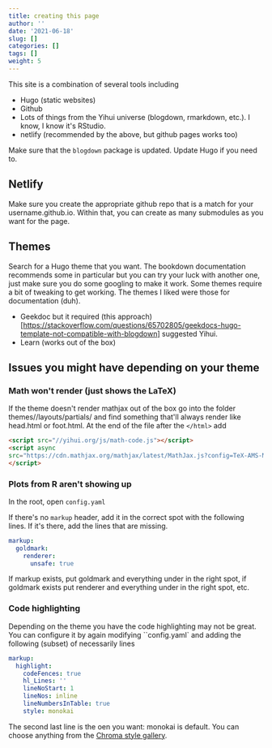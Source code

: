 ```yaml
---
title: creating this page
author: ''
date: '2021-06-18'
slug: []
categories: []
tags: []
weight: 5
---
```

This site is a combination of several tools including
  - Hugo (static websites)
  - Github
  - Lots of things from the Yihui universe (blogdown, rmarkdown, etc.). I know, I know it's RStudio. 
  - netlify (recommended by the above, but github pages works too)

Make sure that the `blogdown` package is updated. Update Hugo if you need to.
## Netlify

Make sure you create the appropriate github repo that is a match for your username.github.io. Within that, you can create as many submodules as you want for the page.



## Themes
Search for a Hugo theme that you want. The bookdown documentation recommends some in particular but you can try your luck with another one, just make sure you do some googling to make it work. Some themes require a bit of tweaking to get working. The themes I liked were those for documentation (duh).

- Geekdoc but it required (this approach)[https://stackoverflow.com/questions/65702805/geekdocs-hugo-template-not-compatible-with-blogdown] suggested Yihui.
- Learn (works out of the box)

## Issues you might have depending on your theme

### Math won't render (just shows the LaTeX)


If the theme doesn't render mathjax out of the box go into the folder themes/<themename>/layouts/partials/ and find something that'll always render like head.html or foot.html. At the end of the file after the `</html>` add

```HTML
<script src="//yihui.org/js/math-code.js"></script>
<script async
src="https://cdn.mathjax.org/mathjax/latest/MathJax.js?config=TeX-AMS-MML_HTMLorMML">
</script>
```



### Plots from R aren't showing up

In the root, open `config.yaml`

If there's no `markup` header, add it in the correct spot with the following lines. If it's there, add the lines that are missing. 

```YAML
markup:
  goldmark: 
    renderer:
      unsafe: true
```
If markup exists, put goldmark and everything under in the right spot, if goldmark exists put renderer and everything under in the right spot, etc.

### Code highlighting
Depending on the theme you have the code highlighting may not be great. You can configure it by again modifying ``config.yaml` and adding the following (subset) of necessarily lines

```YAML
markup:
  highlight:
    codeFences: true
    hl_Lines: ''
    lineNoStart: 1
    lineNos: inline
    lineNumbersInTable: true
    style: monokai
```

The second last line is the oen you want: monokai is default. You can choose anything from the [Chroma style gallery](https://xyproto.github.io/splash/docs/all.html).
